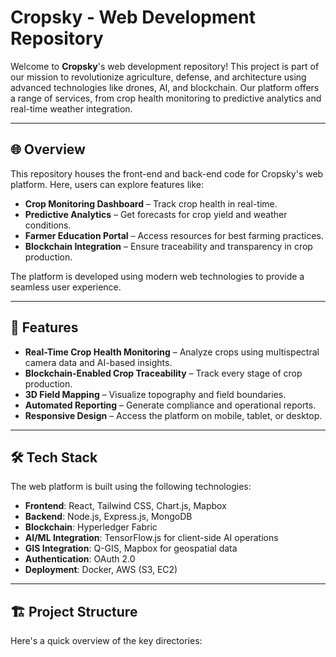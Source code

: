 # Cropsky - Web Development Repository

Welcome to **Cropsky**'s web development repository! This project is part of our mission to revolutionize agriculture, defense, and architecture using advanced technologies like drones, AI, and blockchain. Our platform offers a range of services, from crop health monitoring to predictive analytics and real-time weather integration.

---

## 🌐 Overview

This repository houses the front-end and back-end code for Cropsky's web platform. Here, users can explore features like:

- **Crop Monitoring Dashboard** – Track crop health in real-time.
- **Predictive Analytics** – Get forecasts for crop yield and weather conditions.
- **Farmer Education Portal** – Access resources for best farming practices.
- **Blockchain Integration** – Ensure traceability and transparency in crop production.

The platform is developed using modern web technologies to provide a seamless user experience.

---

## 🚀 Features

- **Real-Time Crop Health Monitoring** – Analyze crops using multispectral camera data and AI-based insights.
- **Blockchain-Enabled Crop Traceability** – Track every stage of crop production.
- **3D Field Mapping** – Visualize topography and field boundaries.
- **Automated Reporting** – Generate compliance and operational reports.
- **Responsive Design** – Access the platform on mobile, tablet, or desktop.

---

## 🛠️ Tech Stack

The web platform is built using the following technologies:

- **Frontend**: React, Tailwind CSS, Chart.js, Mapbox
- **Backend**: Node.js, Express.js, MongoDB
- **Blockchain**: Hyperledger Fabric
- **AI/ML Integration**: TensorFlow.js for client-side AI operations
- **GIS Integration**: Q-GIS, Mapbox for geospatial data
- **Authentication**: OAuth 2.0
- **Deployment**: Docker, AWS (S3, EC2)

---

## 🏗️ Project Structure

Here's a quick overview of the key directories:


